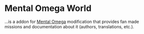 # Mental Omega World
...is a addon for [Mental Omega](https://mentalomega.com) modification that provides fan made missions and documentation about it (authors, translations, etc.).